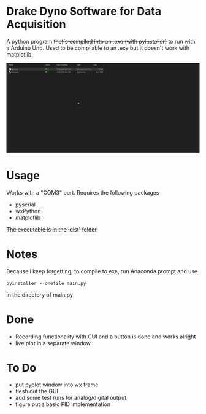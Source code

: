 Drake Dyno Software for Data Acquisition
=========================

A python program <del>that's compiled into an .exe (with pyinstaller)</del> to run with a Arduino Uno. Used to be compilable to an .exe but it doesn't work with matplotlib. 

![Example](images/example.gif)

Usage
========

Works with a "COM3" port.
Requires the following packages 
- pyserial 
- wxPython
- matplotlib

<del>The executable is in the 'dist' folder.</del>

Notes
=========
Because i keep forgetting; to compile to exe, run Anaconda prompt and use

    pyinstaller --onefile main.py
    
in the directory of main.py

Done 
====================
- Recording functionality with GUI and a button is done and works alright
- live plot in a separate window

To Do
======
- put pyplot window into wx frame
- flesh out the GUI 
- add some test runs for analog/digital output
- figure out a basic PID implementation 
